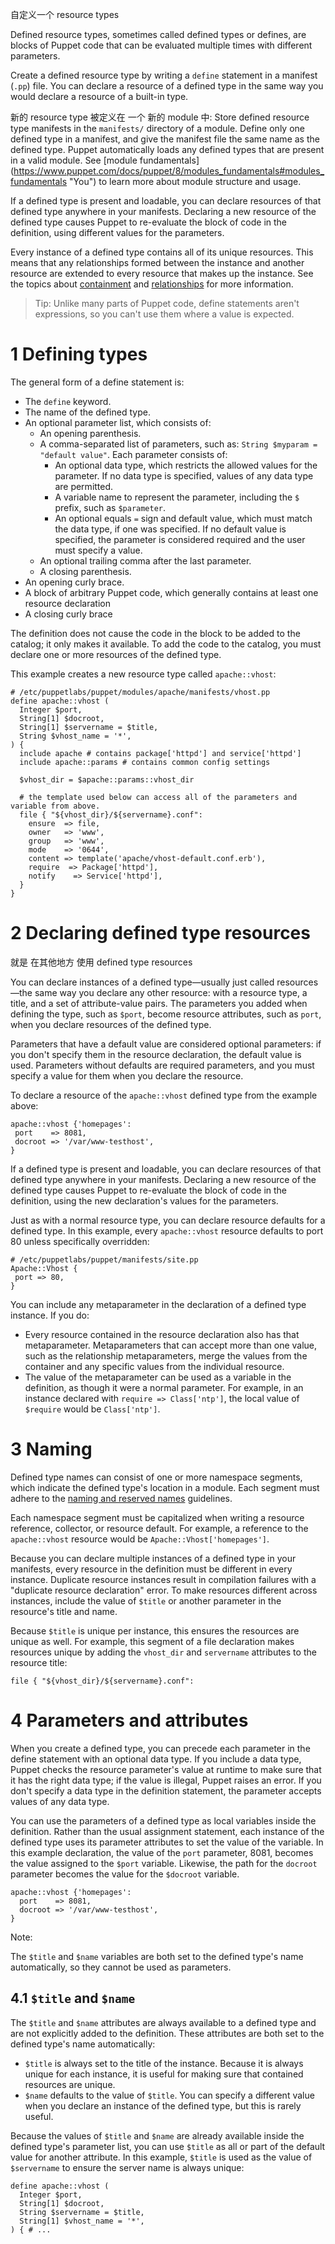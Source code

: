 自定义一个 resource types 

Defined resource types, sometimes called defined types or defines, are blocks of Puppet code that can be evaluated multiple times with different parameters.

Create a defined resource type by writing a `define` statement in a manifest (`.pp`) file. You can declare a resource of a defined type in the same way you would declare a resource of a built-in type.

新的 resource type 被定义在 一个 新的 module 中: 
Store defined resource type manifests in the `manifests/` directory of a module. Define only one defined type in a manifest, and give the manifest file the same name as the defined type. Puppet automatically loads any defined types that are present in a valid module. See [module fundamentals](https://www.puppet.com/docs/puppet/8/modules_fundamentals#modules_fundamentals "You\") to learn more about module structure and usage.

If a defined type is present and loadable, you can declare resources of that defined type anywhere in your manifests. Declaring a new resource of the defined type causes Puppet to re-evaluate the block of code in the definition, using different values for the parameters.

Every instance of a defined type contains all of its unique resources. This means that any relationships formed between the instance and another resource are extended to every resource that makes up the instance. See the topics about [containment](https://www.puppet.com/docs/puppet/8/lang_containment#lang_containment "Containment is what controls the order in which the various parts of your Puppet code are executed. Containment is the relationship that resources have to classes and defined types, determining what has to happen before other things can happen.") and [relationships](https://www.puppet.com/docs/puppet/8/lang_relationships#lang_relationships "Resources are included and applied in the order they are defined in their manifest, but only if the resource has no implicit relationship with another resource, as this can affect the declared order. To manage a group of resources in a specific order, explicitly declare such relationships with relationship metaparameters, chaining arrows, and the require function.") for more information.

> Tip: Unlike many parts of Puppet code, define statements aren't expressions, so you can't use them where a value is expected.

# 1 Defining types

The general form of a define statement is:

- The `define` keyword.
- The name of the defined type.
- An optional parameter list, which consists of:
    - An opening parenthesis.
    - A comma-separated list of parameters, such as: `String $myparam = "default value"`. Each parameter consists of:
        - An optional data type, which restricts the allowed values for the parameter. If no data type is specified, values of any data type are permitted.
        - A variable name to represent the parameter, including the `$` prefix, such as `$parameter`.
        - An optional equals `=` sign and default value, which must match the data type, if one was specified. If no default value is specified, the parameter is considered required and the user must specify a value.
    - An optional trailing comma after the last parameter.
    - A closing parenthesis.
- An opening curly brace.
- A block of arbitrary Puppet code, which generally contains at least one resource declaration
- A closing curly brace

The definition does not cause the code in the block to be added to the catalog; it only makes it available. To add the code to the catalog, you must declare one or more resources of the defined type.

This example creates a new resource type called `apache::vhost`:
```
# /etc/puppetlabs/puppet/modules/apache/manifests/vhost.pp
define apache::vhost (
  Integer $port,
  String[1] $docroot,
  String[1] $servername = $title,
  String $vhost_name = '*',
) {
  include apache # contains package['httpd'] and service['httpd']
  include apache::params # contains common config settings

  $vhost_dir = $apache::params::vhost_dir

  # the template used below can access all of the parameters and variable from above.
  file { "${vhost_dir}/${servername}.conf":
    ensure  => file,
    owner   => 'www',
    group   => 'www',
    mode    => '0644',
    content => template('apache/vhost-default.conf.erb'),
    require  => Package['httpd'],
    notify    => Service['httpd'],
  }
}
```


# 2 Declaring defined type resources

就是 在其他地方 使用 defined type resources 

You can declare instances of a defined type—usually just called resources—the same way you declare any other resource: with a resource type, a title, and a set of attribute-value pairs. The parameters you added when defining the type, such as `$port`, become resource attributes, such as `port`, when you declare resources of the defined type.

Parameters that have a default value are considered optional parameters: if you don't specify them in the resource declaration, the default value is used. Parameters without defaults are required parameters, and you must specify a value for them when you declare the resource.

To declare a resource of the `apache::vhost` defined type from the example above:

```
apache::vhost {'homepages':
 port    => 8081,
 docroot => '/var/www-testhost', 
}
```

If a defined type is present and loadable, you can declare resources of that defined type anywhere in your manifests. Declaring a new resource of the defined type causes Puppet to re-evaluate the block of code in the definition, using the new declaration's values for the parameters.

Just as with a normal resource type, you can declare resource defaults for a defined type. In this example, every `apache::vhost` resource defaults to port 80 unless specifically overridden:

```
# /etc/puppetlabs/puppet/manifests/site.pp 
Apache::Vhost {
 port => 80,
}
```

You can include any metaparameter in the declaration of a defined type instance. If you do:
- Every resource contained in the resource declaration also has that metaparameter. Metaparameters that can accept more than one value, such as the relationship metaparameters, merge the values from the container and any specific values from the individual resource.
- The value of the metaparameter can be used as a variable in the definition, as though it were a normal parameter. For example, in an instance declared with `require => Class['ntp']`, the local value of `$require` would be `Class['ntp']`.


# 3 Naming

Defined type names can consist of one or more namespace segments, which indicate the defined type's location in a module. Each segment must adhere to the [naming and reserved names](https://www.puppet.com/docs/puppet/8/lang_reserved#lang_reserved_words) guidelines.

Each namespace segment must be capitalized when writing a resource reference, collector, or resource default. For example, a reference to the `apache::vhost` resource would be `Apache::Vhost['homepages']`.

Because you can declare multiple instances of a defined type in your manifests, every resource in the definition must be different in every instance. Duplicate resource instances result in compilation failures with a "duplicate resource declaration" error. To make resources different across instances, include the value of `$title` or another parameter in the resource's title and name.

Because `$title` is unique per instance, this ensures the resources are unique as well. For example, this segment of a file declaration makes resources unique by adding the `vhost_dir` and `servername` attributes to the resource title:

```
file { "${vhost_dir}/${servername}.conf": 
```

# 4 Parameters and attributes

When you create a defined type, you can precede each parameter in the define statement with an optional data type. If you include a data type, Puppet checks the resource parameter's value at runtime to make sure that it has the right data type; if the value is illegal, Puppet raises an error. If you don't specify a data type in the definition statement, the parameter accepts values of any data type.

You can use the parameters of a defined type as local variables inside the definition. Rather than the usual assignment statement, each instance of the defined type uses its parameter attributes to set the value of the variable. In this example declaration, the value of the `port` parameter, 8081, becomes the value assigned to the `$port` variable. Likewise, the path for the `docroot` parameter becomes the value for the `$docroot` variable.

```
apache::vhost {'homepages': 
  port    => 8081,  
  docroot => '/var/www-testhost', 
}
```

Note:

The `$title` and `$name` variables are both set to the defined type's name automatically, so they cannot be used as parameters.
## 4.1 `$title` and `$name`

The `$title` and `$name` attributes are always available to a defined type and are not explicitly added to the definition. These attributes are both set to the defined type's name automatically:

- `$title` is always set to the title of the instance. Because it is always unique for each instance, it is useful for making sure that contained resources are unique.
- `$name` defaults to the value of `$title`. You can specify a different value when you declare an instance of the defined type, but this is rarely useful.

Because the values of `$title` and `$name` are already available inside the defined type's parameter list, you can use `$title` as all or part of the default value for another attribute. In this example, `$title` is used as the value of `$servername` to ensure the server name is always unique:

```
define apache::vhost ( 
  Integer $port, 
  String[1] $docroot, 
  String $servername = $title, 
  String[1] $vhost_name = '*', 
) { # ...
```
